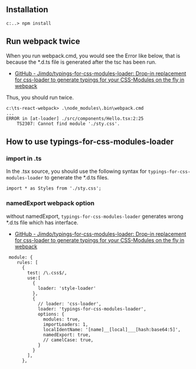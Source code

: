 ## Installation

	c:..> npm install



## Run webpack twice

When you run webpack.cmd, you would see the Error like below, that is because the *.d.ts file is generated after the tsc has been run.

 - [GitHub \- Jimdo/typings\-for\-css\-modules\-loader: Drop\-in replacement for css\-loader to generate typings for your CSS\-Modules on the fly in webpack](https://github.com/Jimdo/typings-for-css-modules-loader#typescript-doesnt-find-the-typings)

 Thus, you should run twice.

```
c:\ts-react-webpack> .\node_modules\.bin\webpack.cmd
...
ERROR in [at-loader] ./src/components/Hello.tsx:2:25
    TS2307: Cannot find module './sty.css'.
```

## How to use typings-for-css-modules-loader

### import in .ts

In the .tsx source, you should use the following syntax for ```typings-for-css-modules-loader``` to generate the *.d.ts files.

```
import * as Styles from './sty.css';
```

### namedExport webpack option

without namedExport, ```typings-for-css-modules-loader``` generates wrong *.d.ts file which has interface.

- [GitHub \- Jimdo/typings\-for\-css\-modules\-loader: Drop\-in replacement for css\-loader to generate typings for your CSS\-Modules on the fly in webpack](https://github.com/Jimdo/typings-for-css-modules-loader#namedexport-option)

```
 module: {
    rules: [
      { 
        test: /\.css$/,
        use:[
          {
            loader: 'style-loader'
          },
          {
            // loader: 'css-loader',
            loader: 'typings-for-css-modules-loader',
            options: {
              modules: true,
              importLoaders: 1,
              localIdentName: '[name]__[local]___[hash:base64:5]',
              namedExport: true,
              // camelCase: true,
            }
          }
        ],
      },
```